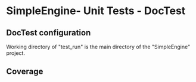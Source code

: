 # SimpleEngine- Unit Tests - DocTest

## DocTest configuration

Working directory of "test_run" is the main directory of the "SimpleEngine" project.


## Coverage
